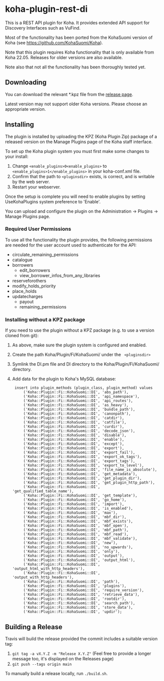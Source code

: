 # koha-plugin-rest-di

This is a REST API plugin for Koha. It provides extended API support for Discovery Interfaces such as VuFind.

Most of the functionality has been ported from the KohaSuomi version of Koha (see  https://github.com/KohaSuomi/Koha).

Note that this plugin requires Koha functionality that is only available from Koha 22.05. Releases for older versions are also available.

Note also that not all the functionality has been thoroughly tested yet.

## Downloading

You can download the relevant *.kpz file from the [release page](https://github.com/NatLibFi/koha-plugin-rest-di/releases).

Latest version may not support older Koha versions. Please choose an appropriate version.

## Installing

The plugin is installed by uploading the KPZ (Koha Plugin Zip) package of a released version on the Manage Plugins page of the Koha staff interface.

To set up the Koha plugin system you must first make some changes to your install:

1. Change `<enable_plugins>0<enable_plugins>` to ` <enable_plugins>1</enable_plugins>` in your koha-conf.xml file.
2. Confirm that the path to `<pluginsdir>` exists, is correct, and is writable by the web server.
3. Restart your webserver.

Once the setup is complete you will need to enable plugins by setting UseKohaPlugins system preference to 'Enable'.

You can upload and configure the plugin on the Administration -> Plugins -> Manage Plugins page.

### Required User Permissions

To use all the functionality the plugin provides, the following permissions are needed for the user account used to authenticate for the API:

 - circulate_remaining_permissions
 - catalogue
 - borrowers
   - edit_borrowers 
   - view_borrower_infos_from_any_libraries
 - reserveforothers
 - modify_holds_priority
 - place_holds
 - updatecharges
   - payout
   - remaining_permissions

### Installing without a KPZ package

If you need to use the plugin without a KPZ package (e.g. to use a version cloned from git):

1. As above, make sure the plugin system is configured and enabled.
2. Create the path Koha/Plugin/Fi/KohaSuomi/ under the ` <pluginsdir>`
3. Symlink the DI.pm file and DI directory to the Koha/Plugin/Fi/KohaSuomi/ directory.
4. Add data for the plugin to Koha's MySQL database:

        insert into plugin_methods (plugin_class, plugin_method) values 
            ('Koha::Plugin::Fi::KohaSuomi::DI', 'abs_path'),
            ('Koha::Plugin::Fi::KohaSuomi::DI', 'api_namespace'),
            ('Koha::Plugin::Fi::KohaSuomi::DI', 'api_routes'),
            ('Koha::Plugin::Fi::KohaSuomi::DI', 'as_heavy'),
            ('Koha::Plugin::Fi::KohaSuomi::DI', 'bundle_path'),
            ('Koha::Plugin::Fi::KohaSuomi::DI', 'canonpath'),
            ('Koha::Plugin::Fi::KohaSuomi::DI', 'catdir'),
            ('Koha::Plugin::Fi::KohaSuomi::DI', 'catfile'),
            ('Koha::Plugin::Fi::KohaSuomi::DI', 'curdir'),
            ('Koha::Plugin::Fi::KohaSuomi::DI', 'decode_json'),
            ('Koha::Plugin::Fi::KohaSuomi::DI', 'disable'),
            ('Koha::Plugin::Fi::KohaSuomi::DI', 'enable'),
            ('Koha::Plugin::Fi::KohaSuomi::DI', 'except'),
            ('Koha::Plugin::Fi::KohaSuomi::DI', 'export'),
            ('Koha::Plugin::Fi::KohaSuomi::DI', 'export_fail'),
            ('Koha::Plugin::Fi::KohaSuomi::DI', 'export_ok_tags'),
            ('Koha::Plugin::Fi::KohaSuomi::DI', 'export_tags'),
            ('Koha::Plugin::Fi::KohaSuomi::DI', 'export_to_level'),
            ('Koha::Plugin::Fi::KohaSuomi::DI', 'file_name_is_absolute'),
            ('Koha::Plugin::Fi::KohaSuomi::DI', 'get_metadata'),
            ('Koha::Plugin::Fi::KohaSuomi::DI', 'get_plugin_dir'),
            ('Koha::Plugin::Fi::KohaSuomi::DI', 'get_plugin_http_path'),
            ('Koha::Plugin::Fi::KohaSuomi::DI', 'get_qualified_table_name'),
            ('Koha::Plugin::Fi::KohaSuomi::DI', 'get_template'),
            ('Koha::Plugin::Fi::KohaSuomi::DI', 'go_home'),
            ('Koha::Plugin::Fi::KohaSuomi::DI', 'import'),
            ('Koha::Plugin::Fi::KohaSuomi::DI', 'is_enabled'),
            ('Koha::Plugin::Fi::KohaSuomi::DI', 'max'),
            ('Koha::Plugin::Fi::KohaSuomi::DI', 'mbf_dir'),
            ('Koha::Plugin::Fi::KohaSuomi::DI', 'mbf_exists'),
            ('Koha::Plugin::Fi::KohaSuomi::DI', 'mbf_open'),
            ('Koha::Plugin::Fi::KohaSuomi::DI', 'mbf_path'),
            ('Koha::Plugin::Fi::KohaSuomi::DI', 'mbf_read'),
            ('Koha::Plugin::Fi::KohaSuomi::DI', 'mbf_validate'),
            ('Koha::Plugin::Fi::KohaSuomi::DI', 'new'),
            ('Koha::Plugin::Fi::KohaSuomi::DI', 'no_upwards'),
            ('Koha::Plugin::Fi::KohaSuomi::DI', 'only'),
            ('Koha::Plugin::Fi::KohaSuomi::DI', 'output'),
            ('Koha::Plugin::Fi::KohaSuomi::DI', 'output_html'),
            ('Koha::Plugin::Fi::KohaSuomi::DI', 'output_html_with_http_headers'),
            ('Koha::Plugin::Fi::KohaSuomi::DI', 'output_with_http_headers'),
            ('Koha::Plugin::Fi::KohaSuomi::DI', 'path'),
            ('Koha::Plugin::Fi::KohaSuomi::DI', 'plugins'),
            ('Koha::Plugin::Fi::KohaSuomi::DI', 'require_version'),
            ('Koha::Plugin::Fi::KohaSuomi::DI', 'retrieve_data'),
            ('Koha::Plugin::Fi::KohaSuomi::DI', 'rootdir'),
            ('Koha::Plugin::Fi::KohaSuomi::DI', 'search_path'),
            ('Koha::Plugin::Fi::KohaSuomi::DI', 'store_data'),
            ('Koha::Plugin::Fi::KohaSuomi::DI', 'updir');

## Building a Release

Travis will build the release provided the commit includes a suitable version tag:

1. `git tag -a vX.Y.Z -m "Release X.Y.Z"` (Feel free to provide a longer message too, it's displayed on the Releases page)
2. `git push --tags origin main`

To manually build a release locally, run `./build.sh`.

